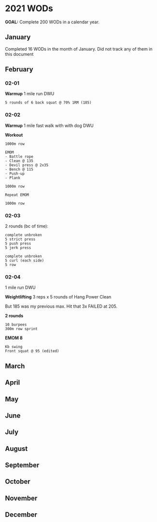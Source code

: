 # 2021 WODs

**GOAL:**
Complete 200 WODs in a calendar year.

## January

Completed 16 WODs in the month of January. Did not track any of them in this document

## February

### 02-01

**Warmup**
1 mile run
DWU

```
5 rounds of 6 back squat @ 70% 1RM (185)
```

### 02-02

**Warmup**
1 mile fast walk with with dog
DWU

**Workout**

```
1000m row

EMOM
- Battle rope
- Clean @ 135
- Devil press @ 2x35
- Bench @ 115
- Push-up
- Plank

1000m row

Repeat EMOM

1000m row
```

### 02-03

2 rounds (bc of time):

```
complete unbroken
5 strict press
5 push press
5 jerk press

complete unbroken
5 curl (each side)
5 row
```

### 02-04

1 mile run
DWU

**Weightlifting**
3 reps x 5 rounds of Hang Power Clean

But 185 was my previous max. Hit that 3x
FAILED at 205.

**2 rounds**

```
10 burpees
300m row sprint
```

**EMOM 8**

```
Kb swing
Front squat @ 95 (edited)
```

## March

## April

## May

## June

## July

## August

## September

## October

## November

## December
